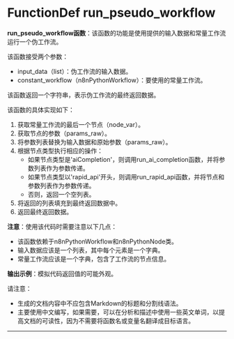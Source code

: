 # FunctionDef run_pseudo_workflow
**run_pseudo_workflow函数**：该函数的功能是使用提供的输入数据和常量工作流运行一个伪工作流。

该函数接受两个参数：
- input_data（list）：伪工作流的输入数据。
- constant_workflow（n8nPythonWorkflow）：要使用的常量工作流。

该函数返回一个字符串，表示伪工作流的最终返回数据。

该函数的具体实现如下：
1. 获取常量工作流的最后一个节点（node_var）。
2. 获取节点的参数（params_raw）。
3. 将参数列表替换为输入数据和原始参数（params_raw）。
4. 根据节点类型执行相应的操作：
   - 如果节点类型是'aiCompletion'，则调用run_ai_completion函数，并将参数列表作为参数传递。
   - 如果节点类型以'rapid_api'开头，则调用run_rapid_api函数，并将节点和参数列表作为参数传递。
   - 否则，返回一个空列表。
5. 将返回的列表填充到最终返回数据中。
6. 返回最终返回数据。

**注意**：使用该代码时需要注意以下几点：
- 该函数依赖于n8nPythonWorkflow和n8nPythonNode类。
- 输入数据应该是一个列表，其中每个元素是一个字典。
- 常量工作流应该是一个字典，包含了工作流的节点信息。

**输出示例**：模拟代码返回值的可能外观。

请注意：
- 生成的文档内容中不应包含Markdown的标题和分割线语法。
- 主要使用中文编写，如果需要，可以在分析和描述中使用一些英文单词，以提高文档的可读性，因为不需要将函数名或变量名翻译成目标语言。
***
